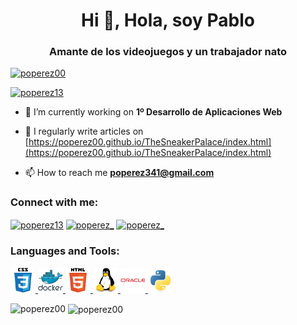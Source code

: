 <h1 align="center">Hi 👋, Hola, soy Pablo</h1>
<h3 align="center">Amante de los videojuegos y un trabajador nato</h3>

<p align="left"> <a href="https://github.com/ryo-ma/github-profile-trophy"><img src="https://github-profile-trophy.vercel.app/?username=poperez00" alt="poperez00" /></a> </p>

<p align="left"> <a href="https://twitter.com/poperez13" target="blank"><img src="https://img.shields.io/twitter/follow/poperez13?logo=twitter&style=for-the-badge" alt="poperez13" /></a> </p>

- 🔭 I’m currently working on **1º Desarrollo de Aplicaciones Web**

- 📝 I regularly write articles on [https://poperez00.github.io/TheSneakerPalace/index.html](https://poperez00.github.io/TheSneakerPalace/index.html)

- 📫 How to reach me **poperez341@gmail.com**

<h3 align="left">Connect with me:</h3>
<p align="left">
<a href="https://twitter.com/poperez13" target="blank"><img align="center" src="https://raw.githubusercontent.com/rahuldkjain/github-profile-readme-generator/master/src/images/icons/Social/twitter.svg" alt="poperez13" height="30" width="40" /></a>
<a href="https://instagram.com/poperez_" target="blank"><img align="center" src="https://raw.githubusercontent.com/rahuldkjain/github-profile-readme-generator/master/src/images/icons/Social/instagram.svg" alt="poperez_" height="30" width="40" /></a>
<a href="https://discord.gg/poperez_" target="blank"><img align="center" src="https://raw.githubusercontent.com/rahuldkjain/github-profile-readme-generator/master/src/images/icons/Social/discord.svg" alt="poperez_" height="30" width="40" /></a>
</p>

<h3 align="left">Languages and Tools:</h3>
<p align="left"> <a href="https://www.w3schools.com/css/" target="_blank" rel="noreferrer"> <img src="https://raw.githubusercontent.com/devicons/devicon/master/icons/css3/css3-original-wordmark.svg" alt="css3" width="40" height="40"/> </a> <a href="https://www.docker.com/" target="_blank" rel="noreferrer"> <img src="https://raw.githubusercontent.com/devicons/devicon/master/icons/docker/docker-original-wordmark.svg" alt="docker" width="40" height="40"/> </a> <a href="https://www.w3.org/html/" target="_blank" rel="noreferrer"> <img src="https://raw.githubusercontent.com/devicons/devicon/master/icons/html5/html5-original-wordmark.svg" alt="html5" width="40" height="40"/> </a> <a href="https://www.linux.org/" target="_blank" rel="noreferrer"> <img src="https://raw.githubusercontent.com/devicons/devicon/master/icons/linux/linux-original.svg" alt="linux" width="40" height="40"/> </a> <a href="https://www.oracle.com/" target="_blank" rel="noreferrer"> <img src="https://raw.githubusercontent.com/devicons/devicon/master/icons/oracle/oracle-original.svg" alt="oracle" width="40" height="40"/> </a> <a href="https://www.python.org" target="_blank" rel="noreferrer"> <img src="https://raw.githubusercontent.com/devicons/devicon/master/icons/python/python-original.svg" alt="python" width="40" height="40"/> </a> </p>

<p><img align="left" src="https://github-readme-stats.vercel.app/api/top-langs?username=poperez00&show_icons=true&locale=en&layout=compact" alt="poperez00" /></p>

<p>&nbsp;<img align="center" src="https://github-readme-stats.vercel.app/api?username=poperez00&show_icons=true&locale=en" alt="poperez00" /></p>
